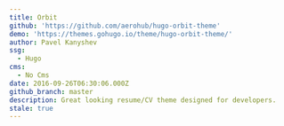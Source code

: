 ```yaml
---
title: Orbit
github: 'https://github.com/aerohub/hugo-orbit-theme'
demo: 'https://themes.gohugo.io/theme/hugo-orbit-theme/'
author: Pavel Kanyshev
ssg:
  - Hugo
cms:
  - No Cms
date: 2016-09-26T06:30:06.000Z
github_branch: master
description: Great looking resume/CV theme designed for developers.
stale: true
---
```

